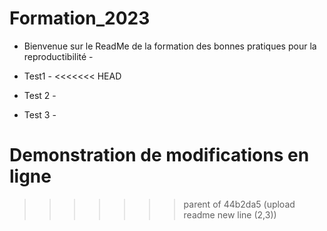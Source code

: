# Formation_2023

- Bienvenue sur le ReadMe de la formation des bonnes pratiques pour la reproductibilité - 

- Test1 -
<<<<<<< HEAD

- Test 2 -
- Test 3 - 

Demonstration de modifications en ligne
=======
>>>>>>> parent of 44b2da5 (upload readme new line (2,3))
